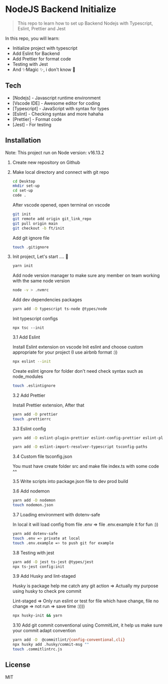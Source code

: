 # NodeJS Backend Initialize

> This repo to learn how to set up Backend Nodejs with Typescript, Eslint, Prettier and Jest

In this repo, you will learn:

- Initialize project with typescript
- Add Eslint for Backend
- Add Prettier for format code
- Testing with Jest
- And ✨Magic ✨, i don't know 🤣

## Tech

- [Nodejs] - Javascript runtime environment
- [Vscode IDE] - Awesome editor for coding
- [Typescript] - JavaScript with syntax for types
- [Eslint] - Checking syntax and more hahaha
- [Prettier] - Format code
- [Jest] - For testing

## Installation

Note: This project run on Node version: v16.13.2

1. Create new repository on Github

2. Make local directory and connect with git repo

   ```sh
   cd Desktop
   mkdir set-up
   cd set-up
   code .
   ```

   After vscode opened, open terminal on vscode

   ```sh
   git init
   git remote add origin git_link_repo
   git pull origin main
   git checkout -b ft/init
   ```

   Add git ignore file

   ```sh
   touch .gitignore
   ```

3. Init project, Let's start .... 🥰

   ```sh
   yarn init
   ```

   Add node version manager to make sure any member on team working with the same node version

   ```sh
   node -v > .nvmrc
   ```

   Add dev dependencies packages

   ```sh
   yarn add -D typescript ts-node @types/node
   ```

   Init typescript configs

   ```
   npx tsc --init
   ```

   3.1 Add Eslint

   Install Eslint extension on vscode
   Init eslint and choose custom appropriate for your project (I use airbnb format :))

   ```sh
   npx eslint --init
   ```

   Create eslint ignore for folder don't need check syntax such as node_modules

   ```sh
   touch .eslintignore
   ```

   3.2 Add Prettier

   Install Prettier extension, After that

   ```sh
   yarn add -D prettier
   touch .prettierrc
   ```

   3.3 Eslint config

   ```sh
   yarn add -D eslint-plugin-prettier eslint-config-prettier eslint-plugin-import

   yarn add -D eslint-import-resolver-typescript tsconfig-paths
   ```

   3.4 Custom file tsconfig.json

   You must have create folder src and make file index.ts with some code ^^

   3.5 Write scripts into package.json file to dev prod build

   3.6 Add nodemon

   ```sh
   yarn add -D nodemon
   touch nodemon.json
   ```

   3.7 Loading environment with dotenv-safe

   In local it will load config from file .env
   => file .env.example it for fun :))

   ```sh
   yarn add dotenv-safe
   touch .env => private at local
   touch .env.example => to push git for example
   ```

   3.8 Testing with jest

   ```sh
   yarn add -D jest ts-jest @types/jest
   npx ts-jest config:init
   ```

   3.9 Add Husky and lint-staged

   Husky is package help me catch any git action => Actually my purpose using husky to check pre commit

   Lint-staged => Only run eslint or test for file which have change, file no change => not run => save time :))))

   ```sh
   npx husky-init && yarn
   ```

   3.10 Add git commit conventional
   using CommitLint, it help us make sure your commit adapt convention

   ```sh
   yarn add -D  @commitlint/{config-conventional,cli}
   npx husky add .husky/commit-msg ""
   touch .commitlintrc.js
   ```

## License

MIT
